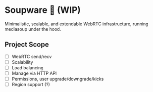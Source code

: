 # Soupware 🍲 (WIP)

Minimalistic, scalable, and extendable WebRTC infrastructure, running mediasoup under the hood.

## Project Scope

- [ ]  WebRTC send/recv
- [ ]  Scalability
- [ ]  Load balancing
- [ ]  Manage via HTTP API
- [ ]  Permissions, user upgrade/downgrade/kicks
- [ ]  Region support (?)
